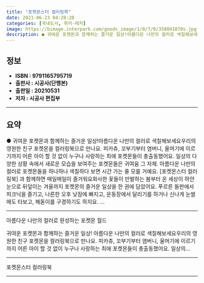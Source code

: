 ```yaml
---
title: "포켓몬스터 컬러링북"
date: 2021-06-23 04:28:20
categories: [국내도서, 취미-레저]
image: https://bimage.interpark.com/goods_image/1/0/7/0/350841070s.jpg
description: ● 귀여운 포켓몬과 함께하는 즐거운 일상!아름다운 나만의 컬러로 색칠해보세요우리의 영원한 친구 포켓몬을 컬러링북으로 만나요. 피카츄, 꼬부기부터 염버니, 울머기에 이르기까지 어른 아이 할 것 없이 누구나 사랑하는 최애 포켓몬들이 총출동했어요. 일상의 다양한 상황 속에서 새로운 모습을
---
```


## **정보**

- **ISBN : 9791165795719**
- **출판사 : 시공사(단행본)**
- **출판일 : 20210531**
- **저자 : 시공사 편집부**

------



## **요약**

●  귀여운 포켓몬과 함께하는 즐거운 일상!아름다운 나만의 컬러로 색칠해보세요우리의 영원한 친구 포켓몬을 컬러링북으로 만나요. 피카츄, 꼬부기부터 염버니, 울머기에 이르기까지 어른 아이 할 것 없이 누구나 사랑하는 최애 포켓몬들이 총출동했어요. 일상의 다양한 상황 속에서 새로운 모습을 보여주는 포켓몬들은 귀여움 그 자체. 아름다운 나만의 컬러로 포켓몬들을 하나하나 색칠하다 보면 시간 가는 줄 모를 거예요. [포켓몬스터 컬러링북] 과 함께하면 매일매일이 즐거워요화사한 꽃들이 만발하는 봄부터 온 세상이 하얀 눈으로 뒤덮이는 겨울까지 포켓몬의 즐거운 일상을 한 권에 담았어요. 푸르른 들판에서 피크닉을 즐기고, 나른한 오후 낮잠에 빠지고, 운동장에서 달리기를 하거나 신나게 눈썰매도 타보고, 해돋이를 구경하기도 하지요. ...

------

아름다운 나만의 컬러로 완성하는 포켓몬 월드

귀여운 포켓몬과 함께하는 즐거운 일상!
아름다운 나만의 컬러로 색칠해보세요우리의 영원한 친구 포켓몬을 컬러링북으로 만나요. 피카츄, 꼬부기부터 염버니, 울머기에 이르기까지 어른 아이 할 것 없이 누구나 사랑하는 최애 포켓몬들이 총출동했어요. 일상의... 

------


포켓몬스터 컬러링북 

------


